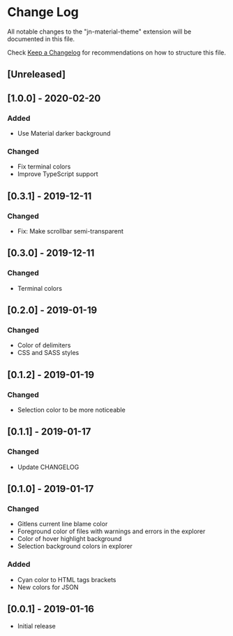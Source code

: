 # Change Log
All notable changes to the "jn-material-theme" extension will be documented in this file.

Check [Keep a Changelog](http://keepachangelog.com/) for recommendations on how to structure this file.

## [Unreleased]

## [1.0.0] - 2020-02-20
### Added
- Use Material darker background

### Changed
- Fix terminal colors
- Improve TypeScript support

## [0.3.1] - 2019-12-11
### Changed
- Fix: Make scrollbar semi-transparent

## [0.3.0] - 2019-12-11
### Changed
- Terminal colors

## [0.2.0] - 2019-01-19
### Changed
- Color of delimiters
- CSS and SASS styles

## [0.1.2] - 2019-01-19
### Changed
- Selection color to be more noticeable

## [0.1.1] - 2019-01-17
### Changed
- Update CHANGELOG

## [0.1.0] - 2019-01-17
### Changed
- Gitlens current line blame color
- Foreground color of files with warnings and errors in the explorer
- Color of hover highlight background
- Selection background colors in explorer

### Added
- Cyan color to HTML tags brackets
- New colors for JSON 

## [0.0.1] - 2019-01-16
- Initial release
